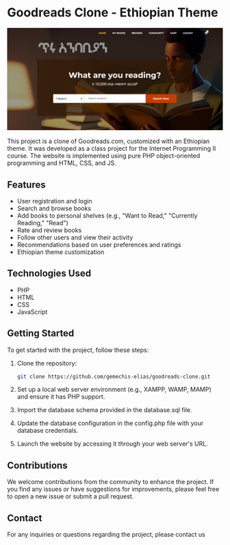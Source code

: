 # Goodreads Clone - Ethiopian Theme

![Home Page Screenshot](screenshot.png)

This project is a clone of Goodreads.com, customized with an Ethiopian theme. It was developed as a class project for the Internet Programming II course. The website is implemented using pure PHP object-oriented programming and HTML, CSS, and JS.

## Features

- User registration and login
- Search and browse books
- Add books to personal shelves (e.g., "Want to Read," "Currently Reading," "Read")
- Rate and review books
- Follow other users and view their activity
- Recommendations based on user preferences and ratings
- Ethiopian theme customization

## Technologies Used

- PHP
- HTML
- CSS
- JavaScript

## Getting Started

To get started with the project, follow these steps:

1. Clone the repository:

   ```bash
   git clone https://github.com/gemechis-elias/goodreads-clone.git

2. Set up a local web server environment (e.g., XAMPP, WAMP, MAMP) and ensure it has PHP support.

3. Import the database schema provided in the database.sql file.

4. Update the database configuration in the config.php file with your database credentials.

5. Launch the website by accessing it through your web server's URL.

## Contributions
We welcome contributions from the community to enhance the project. If you find any issues or have suggestions for improvements, please feel free to open a new issue or submit a pull request.

## Contact
For any inquiries or questions regarding the project, please contact us
